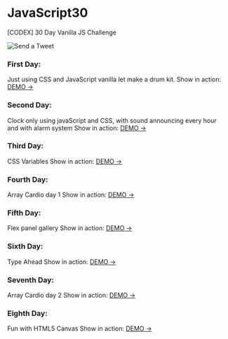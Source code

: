 # JavaScript30
[CODEX] 30 Day Vanilla JS Challenge 

![Send a Tweet](https://github.com/VasquezLab/JavaScript30/workflows/Send%20a%20Tweet/badge.svg?event=push)

### First Day:
Just using CSS and JavaScript vanilla let make a drum kit.
Show in action: [DEMO ->](https://vasquezlab.github.io/JavaScript30/01-JavaScript_Drum_Kit/) 

### Second Day:
Clock only using javaScript and CSS, with sound announcing every hour and with alarm system
Show in action: [DEMO ->](https://vasquezlab.github.io/JavaScript30/02-js-and-css-clock/) 

### Third  Day:
CSS Variables
Show in action: [DEMO ->](https://vasquezlab.github.io/JavaScript30/03-css-variables/) 

### Fourth  Day:
Array Cardio day 1
Show in action: [DEMO ->](https://vasquezlab.github.io/JavaScript30/04-array-cardio-day-1/) 

### Fifth  Day:
Flex panel gallery
Show in action: [DEMO ->](https://vasquezlab.github.io/JavaScript30/05-flex-panel-gallery/)
 
### Sixth  Day:
Type Ahead
Show in action: [DEMO ->](https://vasquezlab.github.io/JavaScript30/05-type-ahead/) 

### Seventh  Day:
Array Cardio day 2
Show in action: [DEMO ->](https://vasquezlab.github.io/JavaScript30/07-array-cardio-day-2/) 

### Eighth  Day:
Fun with HTML5 Canvas
Show in action: [DEMO ->](https://vasquezlab.github.io/JavaScript30/08-fun-with-html5-canvas/) 